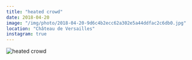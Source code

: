 ```yaml
---
title: "heated crowd"
date: 2018-04-20
image: "/img/photo/2018-04-20-9d6c4b2ecc62a302e5a44ddfac2c6db0.jpg"
location: "Château de Versailles"
instagram: true
---
```


![heated crowd](/img/photo/2018-04-20-9d6c4b2ecc62a302e5a44ddfac2c6db0.jpg)
